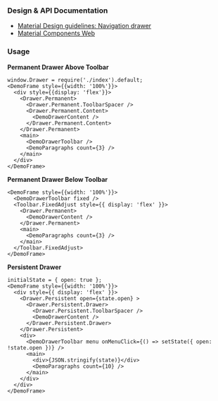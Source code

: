 ### Design & API Documentation

- [Material Design guidelines: Navigation drawer](https://material.io/guidelines/patterns/navigation-drawer.html)
- [Material Components Web](https://material.io/components/web/catalog/drawers/)

### Usage


**Permanent Drawer Above Toolbar**

```
window.Drawer = require('./index').default;
<DemoFrame style={{width: '100%'}}>
  <div style={{display: 'flex'}}>
    <Drawer.Permanent>
      <Drawer.Permanent.ToolbarSpacer />
      <Drawer.Permanent.Content>
        <DemoDrawerContent />
      </Drawer.Permanent.Content>
    </Drawer.Permanent>
    <main>
      <DemoDrawerToolbar />
      <DemoParagraphs count={3} />
    </main>
  </div>
</DemoFrame>
```

**Permanent Drawer Below Toolbar**

```
<DemoFrame style={{width: '100%'}}>
  <DemoDrawerToolbar fixed />
  <Toolbar.FixedAdjust style={{ display: 'flex' }}>
    <Drawer.Permanent>
      <DemoDrawerContent />
    </Drawer.Permanent>
    <main>
      <DemoParagraphs count={3} />
    </main>
  </Toolbar.FixedAdjust>
</DemoFrame>
```

**Persistent Drawer**

```
initialState = { open: true };
<DemoFrame style={{width: '100%'}}>
  <div style={{ display: 'flex' }}>
    <Drawer.Persistent open={state.open} >
      <Drawer.Persistent.Drawer>
        <Drawer.Persistent.ToolbarSpacer />
        <DemoDrawerContent />
      </Drawer.Persistent.Drawer>
    </Drawer.Persistent>
    <div>
      <DemoDrawerToolbar menu onMenuClick={() => setState({ open: !state.open })} />
      <main>
        <div>{JSON.stringify(state)}</div>
        <DemoParagraphs count={10} />
      </main>
    </div>
  </div>
</DemoFrame>
```
